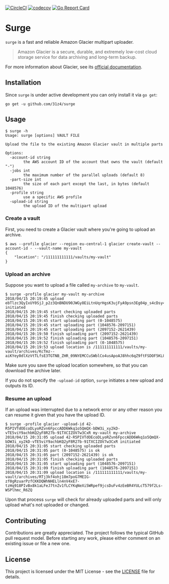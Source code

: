 [![CircleCI](https://circleci.com/gh/31z4/surge.svg?style=shield&circle-token=e3e6511f388b7a7e987a596fc6a10c1b009c1efe)](https://circleci.com/gh/31z4/surge)
[![codecov](https://codecov.io/gh/31z4/surge/branch/master/graph/badge.svg)](https://codecov.io/gh/31z4/surge)
[![Go Report Card](https://goreportcard.com/badge/github.com/31z4/surge)](https://goreportcard.com/report/github.com/31z4/surge)

# Surge

`surge` is a fast and reliable Amazon Glacier multipart uploader.

> Amazon Glacier is a secure, durable, and extremely low-cost cloud storage service for data archiving and long-term backup.

For more information about Glacier, see its [official documentation](https://aws.amazon.com/documentation/glacier/).

## Installation

Since `surge` is under active development you can only install it via `go get`:

    go get -u github.com/31z4/surge

## Usage

```console
$ surge -h
Usage: surge [options] VAULT FILE

Upload the file to the existing Amazon Glacier vault in multiple parts

Options:
  -account-id string
    	the AWS account ID of the account that owns the vault (default "-")
  -jobs int
    	the maximum number of the parallel uploads (default 8)
  -part-size int
    	the size of each part except the last, in bytes (default 1048576)
  -profile string
    	use a specific AWS profile
  -upload-id string
    	the upload ID of the multipart upload
```

### Create a vault

First, you need to create a Glacier vault where you're going to upload an archive.

```console
$ aws --profile glacier --region eu-central-1 glacier create-vault --account-id - --vault-name my-vault
{
    "location": "/111111111111/vaults/my-vault"
}
```

### Upload an archive

Suppose you want to upload a file called `my-archive` to `my-vault`.

```console
$ surge -profile glacier my-vault my-archive
2018/04/15 20:19:45 upload ebTlzc3QyIxUY0SjJ_p2z3QnBNDU90JWGy8EiLtnUqrHgsK3ujFyA9psn3Eg04p_s4cDsy4IR_J3g_hQuOXugMFQVA9P initiated
2018/04/15 20:19:45 start checking uploaded parts
2018/04/15 20:19:45 finish checking uploaded parts
2018/04/15 20:19:45 start uploading part (0-1048575)
2018/04/15 20:19:45 start uploading part (1048576-2097151)
2018/04/15 20:19:45 start uploading part (2097152-2621439)
2018/04/15 20:19:50 finish uploading part (2097152-2621439)
2018/04/15 20:19:52 finish uploading part (1048576-2097151)
2018/04/15 20:19:52 finish uploading part (0-1048575)
2018/04/15 20:19:53 upload location is /111111111111/vaults/my-vault/archives/KcTmz--aiKYey0dlXzVtTLfsE3TGTNB_ZHR_09NYEMCCuSWblCo4usApoAJ8hhc6qZ9ftFSDOF5KL8cHjHtohnpsSVncD6Lu58E8MKsFxZQ_TM65MIcznFJd7rEUYX0xfcqSZHRiGg
```
Make sure you save the upload location somewhere, so that you can download the archive later.

If you do not specify the `-upload-id` option, `surge` initiates a new upload and outputs its ID.

### Resume an upload

If an upload was interrupted due to a network error or any other reason you can resume it given that you have the upload ID.

```console
$ surge -profile glacier -upload-id 42-R5PIVTdOEcoDLyoRZvn6FpccADD6Wkq1o5QmQX-bDW3i_xy2kD-vTE5viY9achbKQ2yF8R27b-91TXCIZOV7w3CxR my-vault my-archive
2018/04/15 20:31:05 upload 42-R5PIVTdOEcoDLyoRZvn6FpccADD6Wkq1o5QmQX-bDW3i_xy2kD-vTE5viY9achbKQ2yF8R27b-91TXCIZOV7w3CxR initiated
2018/04/15 20:31:05 start checking uploaded parts
2018/04/15 20:31:05 part (0-1048575) is ok
2018/04/15 20:31:05 part (2097152-2621439) is ok
2018/04/15 20:31:05 finish checking uploaded parts
2018/04/15 20:31:05 start uploading part (1048576-2097151)
2018/04/15 20:31:09 finish uploading part (1048576-2097151)
2018/04/15 20:31:09 upload location is /111111111111/vaults/my-vault/archives/RTj3kf4ohj18m7poG7MEIG-zf0gRzuarPzfCKKDQWhNHELln4nV4xE7-tzHq918PIvBx8k1aLFeJ7tnZv1fLCYKqNeXi5WRpef9jcsDuFv4zEeBR4YULcT579f2Ls-WSPlhmc_R6ZQ
```
Upon that process `surge` will check for already uploaded parts and will only upload what's not uploaded or changed.

## Contributing

Contributions are greatly appreciated. The project follows the typical GitHub pull request model. Before starting any work, please either comment on an existing issue or file a new one.

## License

This project is licensed under the MIT License - see the [LICENSE](LICENSE) file for details.